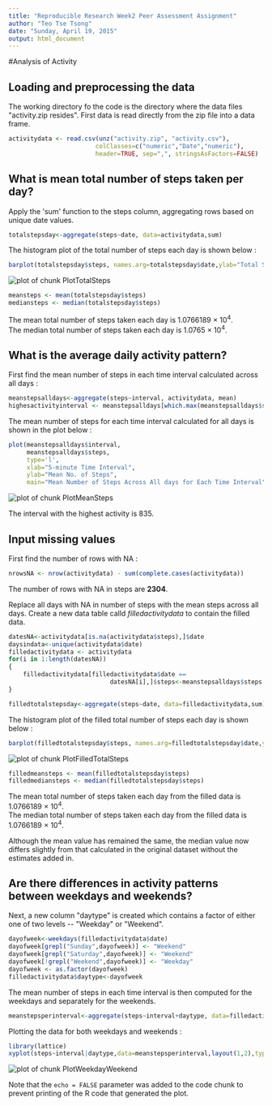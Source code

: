 ```yaml
---
title: "Reproducible Research Week2 Peer Assessment Assignment"
author: "Teo Tse Tsong"
date: "Sunday, April 19, 2015"
output: html_document
---
```


#Analysis of Activity
## Loading and preprocessing the data
The working directory fo the code is the directory where the data files "activity.zip resides". First data is read directly from the zip file into a data frame. 

```r
activitydata <- read.csv(unz("activity.zip", "activity.csv"), 
                        colClasses=c("numeric","Date","numeric"),
                        header=TRUE, sep=",", stringsAsFactors=FALSE)
```

## What is mean total number of steps taken per day?
Apply the 'sum' function to the steps column, aggregating rows based on unique date values.


```r
totalstepsday<-aggregate(steps~date, data=activitydata,sum)
```

The histogram plot of the total number of steps each day is shown below :

```r
barplot(totalstepsday$steps, names.arg=totalstepsday$date,ylab="Total Steps", xlab="Dates")
```

![plot of chunk PlotTotalSteps](figure/PlotTotalSteps-1.png) 


```r
meansteps <- mean(totalstepsday$steps)
mediansteps <- median(totalstepsday$steps)
```

The mean total number of steps taken each day is 1.0766189 &times; 10<sup>4</sup>.  
The median total number of steps taken each day is 1.0765 &times; 10<sup>4</sup>. 

## What is the average daily activity pattern?
First find the mean number of steps in each time interval calculated across all days :

```r
meanstepsalldays<-aggregate(steps~interval, activitydata, mean) 
highesactivityinterval <- meanstepsalldays[which.max(meanstepsalldays$steps),]$interval
```
The mean number of steps for each time interval calculated for all days is shown in the plot below :

```r
plot(meanstepsalldays$interval,
     meanstepsalldays$steps, 
     type='l', 
     xlab="5-minute Time Interval", 
     ylab="Mean No. of Steps", 
     main="Mean Number of Steps Across All days for Each Time Interval")
```

![plot of chunk PlotMeanSteps](figure/PlotMeanSteps-1.png) 

The interval with the highest activity is 835.

## Input missing values
First find the number of rows with NA :

```r
nrowsNA <- nrow(activitydata) - sum(complete.cases(activitydata))
```
The number of rows with NA in steps are **2304**.

Replace all days with NA in number of steps with the mean steps across all days. Create a new data table calld *filledactivitydata* to contain the filled data.

```r
datesNA<-activitydata[is.na(activitydata$steps),]$date
daysindata<-unique(activitydata$date)
filledactivitydata <- activitydata
for(i in 1:length(datesNA))
{
    filledactivitydata[filledactivitydata$date == 
                            datesNA[i],]$steps<-meanstepsalldays$steps
}
```



```r
filledtotalstepsday<-aggregate(steps~date, data=filledactivitydata,sum)
```

The histogram plot of the filled total number of steps each day is shown below :

```r
barplot(filledtotalstepsday$steps, names.arg=filledtotalstepsday$date,ylab="Total Steps", xlab="Dates")
```

![plot of chunk PlotFilledTotalSteps](figure/PlotFilledTotalSteps-1.png) 


```r
filledmeansteps <- mean(filledtotalstepsday$steps)
filledmediansteps <- median(filledtotalstepsday$steps)
```

The mean total number of steps taken each day from the filled data is 1.0766189 &times; 10<sup>4</sup>.  
The median total number of steps taken each day from the filled data is 1.0766189 &times; 10<sup>4</sup>.  

Although the mean value has remained the same, the median value now differs slightly from that calculated in the original dataset without the estimates added in.


## Are there differences in activity patterns between weekdays and weekends?
Next, a new column "daytype" is created which contains a factor of either one of two levels -- "Weekday" or "Weekend".

```r
dayofweek<-weekdays(filledactivitydata$date)
dayofweek[grepl("Sunday",dayofweek)] <- "Weekend"
dayofweek[grepl("Saturday",dayofweek)] <- "Weekend"
dayofweek[!grepl("Weekend",dayofweek)] <- "Weekday"
dayofweek <- as.factor(dayofweek)
filledactivitydata$daytype<-dayofweek
```

The mean number of steps in each time interval is then computed for the weekdays and separately for the weekends.

```r
meanstepsperinterval<-aggregate(steps~interval+daytype, data=filledactivitydata,mean)
```

Plotting the data for both weekdays and weekends :

```r
library(lattice)
xyplot(steps~interval|daytype,data=meanstepsperinterval,layout(1,2),type='l')
```

![plot of chunk PlotWeekdayWeekend](figure/PlotWeekdayWeekend-1.png) 

Note that the `echo = FALSE` parameter was added to the code chunk to prevent printing of the R code that generated the plot.
